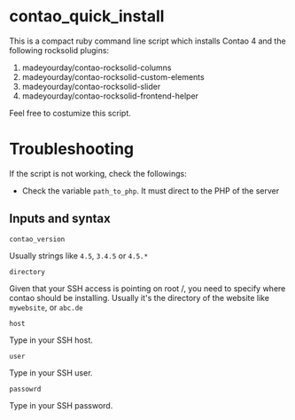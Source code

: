 # contao_quick_install

This is a compact ruby command line script which installs Contao 4 and the following rocksolid plugins:

1. madeyourday/contao-rocksolid-columns 
2. madeyourday/contao-rocksolid-custom-elements
3. madeyourday/contao-rocksolid-slider
4. madeyourday/contao-rocksolid-frontend-helper

Feel free to costumize this script.

# Troubleshooting
If the script is not working, check the followings:

- Check the variable `path_to_php`. It must direct to the PHP of the server


## Inputs and syntax

```
contao_version
```

Usually strings like `4.5`, `3.4.5` or `4.5.*`

```
directory
```
Given that your SSH access is pointing on root /, you need to specify where contao should be installing. Usually it's the directory of the website like `mywebsite`, or `abc.de`


```
host
```
Type in your SSH host. 

```
user
```
Type in your SSH user. 

```
passowrd
```
Type in your SSH password. 
